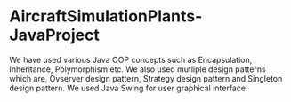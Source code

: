# AircraftSimulationPlants-JavaProject

We have used various Java OOP concepts such as Encapsulation, Inheritance, Polymorphism etc.
We also used mutliple design patterns which are, Ovserver design pattern, Strategy design pattern and Singleton design pattern.
We used Java Swing for user graphical interface.
